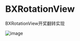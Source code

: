 # BXRotationView
BXRotationView开奖翻转实现


![image](https://github.com/bianxiang/BXRotationView/BXRotationViewGIF.gif )  

